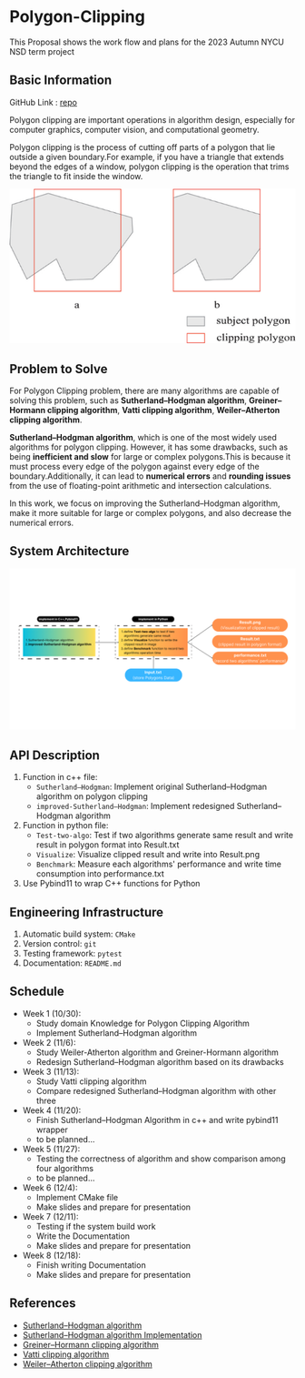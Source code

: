 # Polygon-Clipping
This Proposal shows the work flow and plans for the 2023 Autumn NYCU NSD term project

## Basic Information

GitHub Link : [repo](https://github.com/leeshengcian/Polygon-Clipping)

Polygon clipping are important operations in algorithm design, especially for computer graphics, computer vision, and computational geometry.

Polygon clipping is the process of cutting off parts of a polygon that lie outside a given boundary.For example, if you have a triangle that extends beyond the edges of a window, polygon clipping is the operation that trims the triangle to fit inside the window.

![image](https://github.com/leeshengcian/Polygon-Clipping/blob/main/image/poly-clip.png)

## Problem to Solve

For Polygon Clipping problem, there are many algorithms are capable of solving this problem, such as **Sutherland–Hodgman algorithm**, **Greiner–Hormann clipping algorithm**, **Vatti clipping algorithm**, **Weiler–Atherton clipping algorithm**.

**Sutherland–Hodgman algorithm**, which is one of the most widely used algorithms for polygon clipping. However, it has some drawbacks, such as being **inefficient and slow** for large or complex polygons.This is because it must process every edge of the polygon against every edge of the boundary.Additionally, it can lead to **numerical errors** and **rounding issues** from the use of floating-point arithmetic and intersection calculations.

In this work, we focus on improving the Sutherland–Hodgman algorithm, make it more suitable for large or complex polygons, and also decrease the numerical errors.

## System Architecture

![image](https://github.com/leeshengcian/Polygon-Clipping/blob/main/image/term-project-work-flow.png)

## API Description

1. Function in c++ file:
    - `Sutherland–Hodgman`: Implement original Sutherland–Hodgman algorithm on polygon clipping
    - `improved-Sutherland–Hodgman`: Implement redesigned Sutherland–Hodgman algorithm
2. Function in python file:
    - `Test-two-algo`: Test if two algorithms generate same result and write result in polygon format into Result.txt
    - `Visualize`: Visualize clipped result and write into Result.png
    - `Benchmark`: Measure each algorithms' performance and write time consumption into performance.txt
3. Use Pybind11 to wrap C++ functions for Python

## Engineering Infrastructure

1. Automatic build system: `CMake`
2. Version control: `git`
3. Testing framework: `pytest`
4. Documentation: `README.md`

## Schedule

* Week 1 (10/30):
    - Study domain Knowledge for Polygon Clipping Algorithm
    - Implement Sutherland–Hodgman algorithm
* Week 2 (11/6):
    - Study Weiler-Atherton algorithm and Greiner-Hormann algorithm
    - Redesign Sutherland–Hodgman algorithm based on its drawbacks
* Week 3 (11/13):
    - Study Vatti clipping algorithm
    - Compare redesigned Sutherland–Hodgman algorithm with other three
* Week 4 (11/20):
    - Finish Sutherland–Hodgman Algorithm in c++ and write pybind11 wrapper
    - to be planned...
* Week 5 (11/27):
    - Testing the correctness of algorithm and show comparison among four algorithms
    - to be planned...
* Week 6 (12/4):
    - Implement CMake file
    - Make slides and prepare for presentation
* Week 7 (12/11):
    - Testing if the system build work
    - Write the Documentation
    - Make slides and prepare for presentation
* Week 8 (12/18):
    - Finish writing Documentation
    - Make slides and prepare for presentation

## References

- [Sutherland–Hodgman algorithm](https://en.wikipedia.org/wiki/Sutherland%E2%80%93Hodgman_algorithm)
- [Sutherland–Hodgman algorithm Implementation](https://www.geeksforgeeks.org/polygon-clipping-sutherland-hodgman-algorithm/)
- [Greiner–Hormann clipping algorithm](https://en.wikipedia.org/wiki/Greiner%E2%80%93Hormann_clipping_algorithm)
- [Vatti clipping algorithm](https://en.wikipedia.org/wiki/Vatti_clipping_algorithm)
- [Weiler–Atherton clipping algorithm](https://en.wikipedia.org/wiki/Weiler%E2%80%93Atherton_clipping_algorithm)
